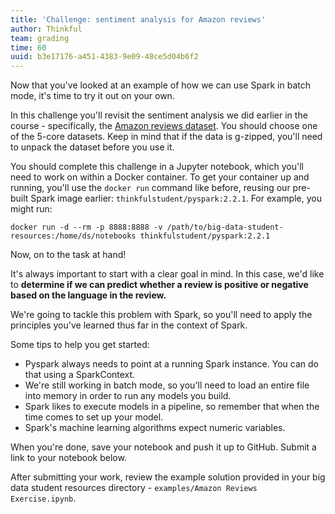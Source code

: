 ```yaml
---
title: 'Challenge: sentiment analysis for Amazon reviews'
author: Thinkful
team: grading
time: 60
uuid: b3e17176-a451-4383-9e09-48ce5d04b6f2
---
```


Now that you've looked at an example of how we can use Spark in batch mode, it's time to try it out on your own.

In this challenge you'll revisit the sentiment analysis we did earlier in the course - specifically, the [Amazon reviews dataset](http://jmcauley.ucsd.edu/data/amazon/). You should choose one of the 5-core datasets. Keep in mind that if the data is g-zipped, you'll need to unpack the dataset before you use it.

You should complete this challenge in a Jupyter notebook, which you'll need to work on within a Docker container. To get your container up and running, you'll use the `docker run` command like before, reusing our pre-built Spark image earlier: `thinkfulstudent/pyspark:2.2.1`. For example, you might run:

```
docker run -d --rm -p 8888:8888 -v /path/to/big-data-student-resources:/home/ds/notebooks thinkfulstudent/pyspark:2.2.1
```

Now, on to the task at hand!

It's always important to start with a clear goal in mind. In this case, we'd like to **determine if we can predict whether a review is positive or negative based on the language in the review.**

We're going to tackle this problem with Spark, so you'll need to apply the principles you've learned thus far in the context of Spark.

Some tips to help you get started:

* Pyspark always needs to point at a running Spark instance. You can do that using a SparkContext.
* We're still working in batch mode, so you'll need to load an entire file into memory in order to run any models you build.
* Spark likes to execute models in a pipeline, so remember that when the time comes to set up your model.
* Spark's machine learning algorithms expect numeric variables.

When you're done, save your notebook and push it up to GitHub. Submit a link to your notebook below.

After submitting your work, review the example solution provided in your big data student resources directory - `examples/Amazon Reviews Exercise.ipynb`.